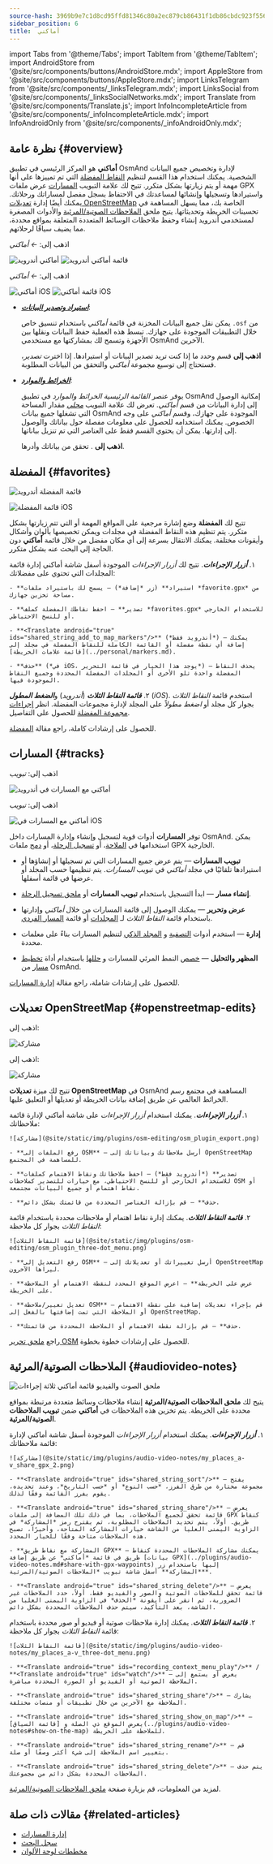 ```yaml
---
source-hash: 3969b9e7c1d8cd95ffd81346c80a2ec879cb86431f1db86cbdc923f556504f94
sidebar_position: 6
title:  أماكني
---
```

import Tabs from '@theme/Tabs';
import TabItem from '@theme/TabItem';
import AndroidStore from '@site/src/components/buttons/AndroidStore.mdx';
import AppleStore from '@site/src/components/buttons/AppleStore.mdx';
import LinksTelegram from '@site/src/components/_linksTelegram.mdx';
import LinksSocial from '@site/src/components/_linksSocialNetworks.mdx';
import Translate from '@site/src/components/Translate.js';
import InfoIncompleteArticle from '@site/src/components/_infoIncompleteArticle.mdx';
import InfoAndroidOnly from '@site/src/components/_infoAndroidOnly.mdx';


<InfoIncompleteArticle/>

## نظرة عامة {#overview}

**أماكني** هو المركز الرئيسي في تطبيق OsmAnd لإدارة وتخصيص جميع البيانات الشخصية. يمكنك استخدام هذا القسم لتنظيم [النقاط المفضلة](#favorites) التي تم تمييزها على أنها مهمة أو يتم زيارتها بشكل متكرر. تتيح لك علامة التبويب [المسارات](#tracks) عرض ملفات GPX واستيرادها وتسجيلها وإنشائها لمساعدتك في الاحتفاظ بسجل مفصل لمساراتك ورحلاتك. يمكنك أيضًا إدارة [تعديلات OpenStreetMap](#openstreetmap-edits) الخاصة بك، مما يسهل المساهمة في تحسينات الخريطة وتحديثاتها. يتيح ملحق [الملاحظات الصوتية/المرئية](#audiovideo-notes) والأدوات المصغرة لمستخدمي أندرويد إنشاء وحفظ ملاحظات الوسائط المتعددة المتعلقة بمواقع محددة، مما يضيف سياقًا لرحلاتهم.

<Tabs groupId="operating-systems" queryString="current-os">

<TabItem value="android" label="Android">

اذهب إلى: *<Translate android="true" ids="shared_string_menu"/> ← أماكني*  

![أماكني أندرويد](@site/static/img/personal/my_places_android.png) ![قائمة أماكني أندرويد](@site/static/img/personal/my_places_menu_android.png)

</TabItem>

<TabItem value="ios" label="iOS">

اذهب إلى: *<Translate android="true" ids="shared_string_menu"/> ← أماكني*  

![أماكني iOS](@site/static/img/personal/my_places_ios.png)  ![قائمة أماكني iOS](@site/static/img/personal/my_places_menu_ios.png)

</TabItem>

</Tabs>

- [***استيراد وتصدير البيانات***](../personal/import-export.md):  

    يمكن نقل جميع البيانات المخزنة في قائمة *أماكني* باستخدام تنسيق خاص `.osf` من خلال التطبيقات الموجودة على جهازك. تبسط هذه العملية حفظ البيانات ونقلها بين الأجهزة وتسمح لك بمشاركتها مع مستخدمي OsmAnd الآخرين.  

    **اذهب إلى** قسم *<Translate android="true" ids="shared_string_menu,shared_string_settings"/>* وحدد ما إذا كنت تريد تصدير البيانات أو استيرادها. إذا اخترت *تصدير*، فستحتاج إلى توسيع مجموعة *أماكني* والتحقق من البيانات المطلوبة.

- [***الخرائط والموارد***](../personal/maps-resources.md):  

    يوفر عنصر *القائمة الرئيسية* *الخرائط والموارد* في تطبيق OsmAnd إمكانية الوصول إلى إدارة البيانات من قسم *أماكني*. تعرض لك علامة التبويب [*محلي*](../personal/maps-resources.md#local-menu) مقدار المساحة التي تشغلها جميع بيانات OsmAnd الموجودة على جهازك، وقسم *أماكني* على وجه الخصوص. يمكنك استخدامه للحصول على معلومات مفصلة حول بياناتك والوصول إلى إدارتها. يمكن أن يحتوي القسم فقط على العناصر التي تم تنزيل بياناتها.  

    **اذهب إلى** *<Translate android="true" ids="shared_string_menu,maps_and_resources,download_tab_local"/>*. تحقق من بياناتك وأدرها.


## المفضلة {#favorites}

<Tabs groupId="operating-systems" queryString="current-os">

<TabItem value="android" label="Android">

![قائمة المفضلة أندرويد](@site/static/img/personal/favorites_menu_android.png)

</TabItem>

<TabItem value="ios" label="iOS">

![قائمة المفضلة iOS](@site/static/img/personal/favorites_menu_tab_ios.png)

</TabItem>

</Tabs>

تتيح لك **المفضلة** وضع إشارة مرجعية على المواقع المهمة أو التي تتم زيارتها بشكل متكرر. يتم تنظيم هذه النقاط المفضلة في مجلدات ويمكن تخصيصها بألوان وأشكال وأيقونات مختلفة. يمكنك الانتقال بسرعة إلى أي مكان مفضل من خلال قائمة **أماكني** دون الحاجة إلى البحث عنه بشكل متكرر.


١. ***أزرار الإجراءات***. تتيح لك *أزرار الإجراءات* الموجودة أسفل شاشة أماكني إدارة قائمة المجلدات التي تحتوي على مفضلاتك:  

    - **استيراد** (زر *إضافة*) — يسمح لك باستيراد ملفات *favorite.gpx* من مساحة تخزين جهازك.

    - **تصدير** — احفظ نقاطك المفضلة كملف *favorites.gpx* للاستخدام الخارجي أو للنسخ الاحتياطي.

    - **<Translate android="true" ids="shared_string_add_to_map_markers"/>** (*أندرويد فقط*) — يمكنك إضافة أي نقطة مفضلة أو القائمة الكاملة للنقاط المفضلة في مجلد إلى [قائمة علامات الخريطة](../personal/markers.md).

    - **حذف** (*في iOS، يوجد هذا الخيار في قائمة التحرير*) — يحذف النقاط المفضلة واحدة تلو الأخرى أو المجلدات المفضلة المحددة وجميع النقاط الموجودة فيها.

٢. ***قائمة النقاط الثلاث*** (*أندرويد*) و***الضغط المطول*** (*iOS*). استخدم قائمة *النقاط الثلاث* بجوار كل مجلد أو *اضغط مطولاً* على المجلد لإدارة مجموعات المفضلة. انظر [إجراءات مجموعة المفضلة](../personal/favorites.md#favorite-group-actions) للحصول على التفاصيل.  


للحصول على إرشادات كاملة، راجع مقالة [المفضلة](../personal/favorites.md).


## المسارات {#tracks}

<Tabs groupId="operating-systems" queryString="current-os">

<TabItem value="android" label="Android">

اذهب إلى: *تبويب <Translate android="true" ids="shared_string_menu,shared_string_my_places,shared_string_gpx_files"/>*

![أماكني مع المسارات في أندرويد](@site/static/img/personal/tracks/view_all_tracks_andr.png)

</TabItem>

<TabItem value="ios" label="iOS">

اذهب إلى: *تبويب <Translate ios="true" ids="shared_string_menu,shared_string_my_places,shared_string_gpx_tracks"/>*

![أماكني مع المسارات في iOS](@site/static/img/personal/tracks/my_places_tracks_menu_1_ios.png)

</TabItem>

</Tabs>

توفر **المسارات** أدوات قوية لتسجيل وإنشاء وإدارة المسارات داخل OsmAnd. يمكن استخدامها في [الملاحة](../navigation/setup/gpx-navigation.md)، أو [تسجيل الرحلة](../plugins/trip-recording.md)، أو [دمج](../personal/tracks/manage-tracks.md#import) ملفات GPX الخارجية.

- **تبويب المسارات** — يتم عرض جميع المسارات التي تم تسجيلها أو إنشاؤها أو استيرادها تلقائيًا في مجلد *أماكني* في تبويب *المسارات*. يتم تنظيمها حسب المجلد أو عرضها في قائمة أسفلها.

- **إنشاء مسار** — ابدأ التسجيل باستخدام **تبويب المسارات** أو [ملحق تسجيل الرحلة](../plugins/trip-recording.md).

- **عرض وتحرير** — يمكنك الوصول إلى قائمة المسارات من خلال *أماكني* وإدارتها باستخدام قائمة *النقاط الثلاث* لـ [المجلدات](../personal/tracks/manage-tracks.md#track-folder) أو قائمة [المسار الفردي](../personal/tracks/manage-tracks.md#search).

- **إدارة** — استخدم أدوات [التصفية](../personal/tracks/smart-folder.md#available-filters) و [المجلد الذكي](../personal/tracks/smart-folder.md#smart-folder) لتنظيم المسارات بناءً على معلمات محددة.

- **المظهر والتحليل** — [خصص](../map/tracks/appearance.md) النمط المرئي للمسارات و [حللها](../map/tracks/index.md#analyze-track-on-map) باستخدام أداة [تخطيط مسار](../plan-route/create-route.md) من OsmAnd.

للحصول على إرشادات شاملة، راجع مقالة [إدارة المسارات](../personal/tracks/manage-tracks.md).


## تعديلات OpenStreetMap {#openstreetmap-edits}

<Tabs groupId="operating-systems" queryString="current-os">

<TabItem value="android" label="Android">

اذهب إلى: *<Translate android="true" ids="shared_string_menu,shared_string_my_places,osm_edits"/>*

![مشاركة](@site/static/img/plugins/osm-editing/my_places_osm.png)

</TabItem>

<TabItem value="ios" label="iOS">

اذهب إلى: *<Translate android="true" ids="shared_string_menu,shared_string_my_places,osm_edits"/>*

![مشاركة](@site/static/img/plugins/osm-editing/my_places_osm.png)

</TabItem>

</Tabs>

تتيح لك ميزة **تعديلات OpenStreetMap** في OsmAnd المساهمة في مجتمع رسم الخرائط العالمي عن طريق إضافة بيانات الخريطة أو تعديلها أو التعليق عليها.

١. ***أزرار الإجراءات***. يمكنك استخدام *أزرار الإجراءات* على شاشة أماكني لإدارة قائمة ملاحظاتك:  

    ![مشاركة](@site/static/img/plugins/osm-editing/osm_plugin_export.png)

    - **رفع الملفات إلى OSM** — أرسل ملاحظاتك وبياناتك إلى OpenStreetMap للمساهمة في المجتمع.

    - **تصدير** (*أندرويد فقط*) — احفظ ملاحظاتك ونقاط الاهتمام كملفات للاستخدام الخارجي أو للنسخ الاحتياطي، مع خيارات للتصدير كملاحظات OSM أو نقاط اهتمام أو جميع البيانات مجتمعة.

    - **حذف** — قم بإزالة العناصر المحددة من قائمتك بشكل دائم.


٢. ***قائمة النقاط الثلاث***. يمكنك إدارة نقاط اهتمام أو ملاحظات محددة باستخدام قائمة *النقاط الثلاث* بجوار كل ملاحظة:  

    ![قائمة النقاط الثلاث](@site/static/img/plugins/osm-editing/osm_plugin_three-dot_menu.png)

    - **رفع التعديل إلى OSM** — أرسل تغييراتك أو تعديلاتك إلى OpenStreetMap ليراها الآخرون.

    - **عرض على الخريطة** — اعرض الموقع المحدد لنقطة الاهتمام أو الملاحظة على الخريطة.

    - **تعديل تغيير/ملاحظة OSM** — قم بإجراء تعديلات إضافية على نقطة الاهتمام أو الملاحظة التي تمت إضافتها بالفعل إلى OpenStreetMap.

    - **حذف** — قم بإزالة نقطة الاهتمام أو الملاحظة المحددة من قائمتك.

راجع [ملحق تحرير OSM](../plugins/osm-editing.md) للحصول على إرشادات خطوة بخطوة.


## الملاحظات الصوتية/المرئية {#audiovideo-notes}

<InfoAndroidOnly />

*<Translate android="true" ids="shared_string_menu,shared_string_my_places,notes"/>*

![ملحق الصوت والفيديو قائمة أماكني ثلاثة إجراءات](@site/static/img/plugins/audio-video-notes/my_places_a-v_notes.png)  

يتيح لك **ملحق الملاحظات الصوتية/المرئية** إنشاء ملاحظات وسائط متعددة مرتبطة بمواقع محددة على الخريطة. يتم تخزين هذه الملاحظات في **أماكني** ضمن **تبويب الملاحظات الصوتية/المرئية**.

١. ***أزرار الإجراءات***. يمكنك استخدام *أزرار الإجراءات* الموجودة أسفل شاشة أماكني لإدارة قائمة ملاحظاتك:  

    ![مشاركة](@site/static/img/plugins/audio-video-notes/my_places_a-v_share_gpx_2.png)

    - **<Translate android="true" ids="shared_string_sort"/>** — يفتح مجموعة مختارة من طرق الفرز، *حسب النوع* أو *حسب التاريخ*، وعند تحديده، يقوم بفرز القائمة وفقًا لذلك.

    - **<Translate android="true" ids="shared_string_share"/>** — يعرض قائمة تحقق لجميع الملاحظات، بما في ذلك تلك المضافة إلى ملفات GPX كنقاط طريق. أولاً، يتم تحديد الملاحظات المطلوبة، ثم يقترح رمز *المشاركة* في الزاوية اليمنى العليا من الشاشة خيارات المشاركة المتاحة، وأخيرًا، تصبح هذه الملاحظات متاحة وفقًا للخيار المحدد.

    - **المشاركة مع نقاط طريق GPX** — يمكنك مشاركة الملاحظات المحددة كنقاط طريق في قائمة *أماكني* عن طريق إضافة [بيانات GPX](../plugins/audio-video-notes.md#share-with-gpx-waypoints) إليها باستخدام زر **المشاركة** أسفل شاشة تبويب *الملاحظات الصوتية/المرئية*.

    - **<Translate android="true" ids="shared_string_delete"/>** — يعرض قائمة تحقق للملاحظات الصوتية والصور والفيديو فقط. أولاً، حدد الملاحظات غير الضرورية، ثم انقر على أيقونة *الحذف* في الزاوية اليمنى العليا من الشاشة، بعد التأكيد، سيتم حذف الملاحظات المحددة بشكل دائم.


٢. ***قائمة النقاط الثلاث***. يمكنك إدارة ملاحظات صوتية أو فيديو أو صور محددة باستخدام قائمة *النقاط الثلاث* بجوار كل ملاحظة:  

    ![قائمة النقاط الثلاث](@site/static/img/plugins/audio-video-notes/my_places_a-v_three-dot_menu.png)

    - **<Translate android="true" ids="recording_context_menu_play"/>** / **<Translate android="true" ids="watch"/>** — يعرض أو يستمع إلى الملاحظة الصوتية أو الفيديو أو الصورة المحددة مباشرة.

    - **<Translate android="true" ids="shared_string_share"/>** — يشارك الملاحظة مع الآخرين من خلال تطبيقات أو منصات مختلفة.

    - **<Translate android="true" ids="shared_string_show_on_map"/>** — يعرض الموقع ذي الصلة و [قائمة السياق](../plugins/audio-video-notes#show-on-the-map) للملاحظة على الخريطة.

    - **<Translate android="true" ids="shared_string_rename"/>** — قم بتغيير اسم الملاحظة إلى شيء أكثر وصفًا أو صلة.

    - **<Translate android="true" ids="shared_string_delete"/>** — يتم حذف الملاحظات المحددة بشكل دائم من مجموعتك.

لمزيد من المعلومات، قم بزيارة صفحة [ملحق الملاحظات الصوتية/المرئية](../plugins/audio-video-notes.md).


<!--
### Share with GPX Waypoints {#share-with-gpx-waypoints}

![Share](@site/static/img/plugins/audio-video-notes/my_places_a-v_share_gpx.png)

You can share the notes selected as waypoints in the *My Places* menu by adding [GPX data](../plugins/audio-video-notes.md#share-with-gpx-waypoints) to them using the **Share** button at the bottom of the *A/V notes* tab screen.

### Manage Single Note {#manage-single-note}

![Three-dot menu](@site/static/img/plugins/audio-video-notes/my_places_a-v_three-dot_menu.png)

You can manage specific audio, video, or photo notes using the **three-dot menu** next to each note:

- **<Translate android="true" ids="recording_context_menu_play"/>** / **<Translate android="true" ids="watch"/>**. Views or listens to the selected audio, video, or photo note directly.
- **<Translate android="true" ids="shared_string_share"/>**. Shares the note with others through various apps or platforms.
- **<Translate android="true" ids="shared_string_show_on_map"/>**. Displays the related location and [Context menu](../plugins/audio-video-notes#actions-in-map-context-menu) of the note on the map.
- **<Translate android="true" ids="shared_string_rename"/>**. Change the name of the note to something more descriptive or relevant.
- **<Translate android="true" ids="shared_string_delete"/>**. Selected notes are permanently deleted from your collection.
-->

## مقالات ذات صلة {#related-articles}

- [إدارة المسارات](../personal/tracks/manage-tracks.md#import--export-track)
- [سجل البحث](../search/search-history.md#export-and-share)
- [مخططات لوحة الألوان](../personal/color-palette-schemes.md)